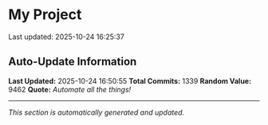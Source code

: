 # My Project


Last updated: 2025-10-24 16:25:37


































































































































































































































































































































































































































































































































































































































































































































































































































































































































































































































































































































































































































































































































































































































































































































































































































































































































































































## Auto-Update Information

**Last Updated:** 2025-10-24 16:50:55
**Total Commits:** 1339
**Random Value:** 9462
**Quote:** _Automate all the things!_

---
_This section is automatically generated and updated._